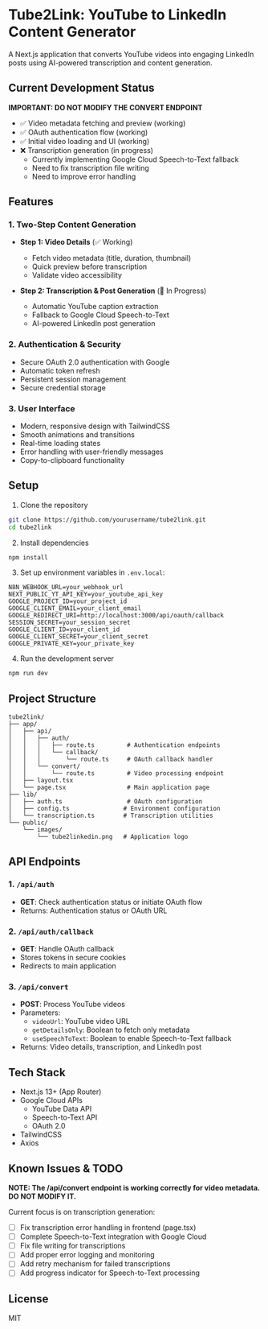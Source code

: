 # Tube2Link: YouTube to LinkedIn Content Generator

A Next.js application that converts YouTube videos into engaging LinkedIn posts using AI-powered transcription and content generation.

## Current Development Status
**IMPORTANT: DO NOT MODIFY THE CONVERT ENDPOINT**
- ✅ Video metadata fetching and preview (working)
- ✅ OAuth authentication flow (working)
- ✅ Initial video loading and UI (working)
- ❌ Transcription generation (in progress)
  - Currently implementing Google Cloud Speech-to-Text fallback
  - Need to fix transcription file writing
  - Need to improve error handling

## Features

### 1. Two-Step Content Generation
- **Step 1: Video Details** (✅ Working)
  - Fetch video metadata (title, duration, thumbnail)
  - Quick preview before transcription
  - Validate video accessibility

- **Step 2: Transcription & Post Generation** (🚧 In Progress)
  - Automatic YouTube caption extraction
  - Fallback to Google Cloud Speech-to-Text
  - AI-powered LinkedIn post generation

### 2. Authentication & Security
- Secure OAuth 2.0 authentication with Google
- Automatic token refresh
- Persistent session management
- Secure credential storage

### 3. User Interface
- Modern, responsive design with TailwindCSS
- Smooth animations and transitions
- Real-time loading states
- Error handling with user-friendly messages
- Copy-to-clipboard functionality

## Setup

1. Clone the repository
```bash
git clone https://github.com/yourusername/tube2link.git
cd tube2link
```

2. Install dependencies
```bash
npm install
```

3. Set up environment variables in `.env.local`:
```env
N8N_WEBHOOK_URL=your_webhook_url
NEXT_PUBLIC_YT_API_KEY=your_youtube_api_key
GOOGLE_PROJECT_ID=your_project_id
GOOGLE_CLIENT_EMAIL=your_client_email
GOOGLE_REDIRECT_URI=http://localhost:3000/api/oauth/callback
SESSION_SECRET=your_session_secret
GOOGLE_CLIENT_ID=your_client_id
GOOGLE_CLIENT_SECRET=your_client_secret
GOOGLE_PRIVATE_KEY=your_private_key
```

4. Run the development server
```bash
npm run dev
```

## Project Structure
```
tube2link/
├── app/
│   ├── api/
│   │   ├── auth/
│   │   │   ├── route.ts         # Authentication endpoints
│   │   │   └── callback/
│   │   │       └── route.ts     # OAuth callback handler
│   │   └── convert/
│   │       └── route.ts         # Video processing endpoint
│   ├── layout.tsx
│   └── page.tsx                 # Main application page
├── lib/
│   ├── auth.ts                  # OAuth configuration
│   ├── config.ts               # Environment configuration
│   └── transcription.ts        # Transcription utilities
└── public/
    └── images/
        └── tube2linkedin.png   # Application logo
```

## API Endpoints

### 1. `/api/auth`
- **GET**: Check authentication status or initiate OAuth flow
- Returns: Authentication status or OAuth URL

### 2. `/api/auth/callback`
- **GET**: Handle OAuth callback
- Stores tokens in secure cookies
- Redirects to main application

### 3. `/api/convert`
- **POST**: Process YouTube videos
- Parameters:
  - `videoUrl`: YouTube video URL
  - `getDetailsOnly`: Boolean to fetch only metadata
  - `useSpeechToText`: Boolean to enable Speech-to-Text fallback
- Returns: Video details, transcription, and LinkedIn post

## Tech Stack
- Next.js 13+ (App Router)
- Google Cloud APIs
  - YouTube Data API
  - Speech-to-Text API
  - OAuth 2.0
- TailwindCSS
- Axios

## Known Issues & TODO
**NOTE: The /api/convert endpoint is working correctly for video metadata. DO NOT MODIFY IT.**

Current focus is on transcription generation:
- [ ] Fix transcription error handling in frontend (page.tsx)
- [ ] Complete Speech-to-Text integration with Google Cloud
- [ ] Fix file writing for transcriptions
- [ ] Add proper error logging and monitoring
- [ ] Add retry mechanism for failed transcriptions
- [ ] Add progress indicator for Speech-to-Text processing

## License
MIT